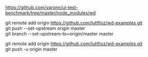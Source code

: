 

https://github.com/yaronn/ui-test-benchmark/tree/master/node_modules/wd  

git remote add origin https://github.com/luttfioz/wd-examples.git  
git push --set-upstream origin master  
git branch --set-upstream-to=origin/master master  

git remote add origin https://github.com/luttfioz/wd-examples.git  
git push -u origin master  